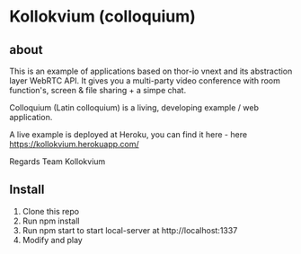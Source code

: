 # Kollokvium (colloquium)

## about
This is an example of applications based on thor-io vnext and its abstraction layer WebRTC API. It gives you a multi-party video conference with room function's, screen & file sharing + a simpe chat.

Colloquium (Latin colloquium) is a living, developing example / web application.

A live example is deployed at Heroku, you can find it here - here https://kollokvium.herokuapp.com/

Regards
 Team Kollokvium

## Install 

1. Clone this repo
2. Run npm install 
3. Run npm start to start local-server at http://localhost:1337 
4. Modify and play





